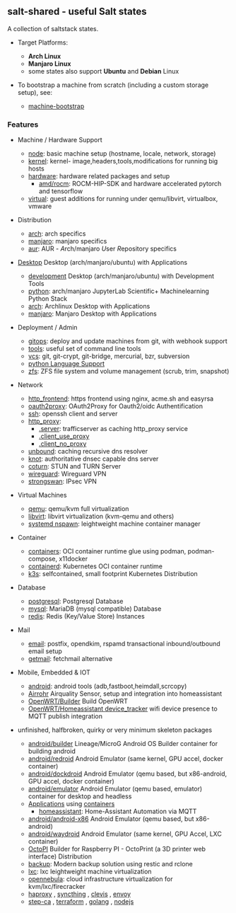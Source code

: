 ## salt-shared - useful Salt states

A collection of saltstack states.

+ Target Platforms:
    + **Arch Linux**
    + **Manjaro Linux**
    + some states also support **Ubuntu** and **Debian** Linux

+ To bootstrap a machine from scratch (including a custom storage setup), see:
    + [machine-bootstrap](https://github.com/wuxxin/machine-bootstrap)

### Features

+ Machine / Hardware Support
    + [node](node): basic machine setup (hostname, locale, network, storage)
    + [kernel](kernel): kernel- image,headers,tools,modifications for running big hosts
    + [hardware](hardware): hardware related packages and setup
        + [amd/rocm](hardware/amd/rocm): ROCM-HIP-SDK and hardware accelerated pytorch and tensorflow
    + [virtual](virtual): guest additions for running under qemu/libvirt, virtualbox, vmware

+ Distribution
    + [arch](arch): arch specifics
    + [manjaro](manjaro): manjaro specifics
    + [aur](aur): AUR - *A*rch/manjaro *U*ser *R*epository specifics

+ [Desktop](desktop) Desktop (arch/manjaro/ubuntu) with Applications
    + [development](desktop/development) Desktop (arch/manjaro/ubuntu) with Development Tools
    + [python](desktop/python): arch/manjaro JupyterLab Scientific+ Machinelearning Python Stack
    + [arch](desktop/arch): Archlinux Desktop with Applications
    + [manjaro](desktop/manjaro): Manjaro Desktop with Applications

+ Deployment / Admin
    + [gitops](gitops): deploy and update machines from git, with webhook support
    + [tools](tools): useful set of command line tools
    + [vcs](vcs): git, git-crypt, git-bridge, mercurial, bzr, subversion
    + [python Language Support](python)
    + [zfs](zfs): ZFS file system and volume management (scrub, trim, snapshot)

+ Network
    + [http_frontend](http_frontend): https frontend using nginx, acme.sh and easyrsa
    + [oauth2proxy](oauth2proxy): OAuth2Proxy for Oauth2/oidc Authentification
    + [ssh](ssh): openssh client and server
    + [http_proxy](http_proxy):
        + [.server](http_proxy/server.sls): trafficserver as caching http_proxy service
        + [.client_use_proxy](http_proxy/client_use_proxy.sls)
        + [.client_no_proxy](http_proxy/client_no_proxy.sls)
    + [unbound](unbound): caching recursive dns resolver
    + [knot](knot): authoritative dnsec capable dns server
    + [coturn](coturn): STUN and TURN Server
    + [wireguard](wireguard): Wireguard VPN
    + [strongswan](strongswan): IPsec VPN

+ Virtual Machines
    + [qemu](qemu): qemu/kvm full virtualization
    + [libvirt](libvirt): libvirt virtualization (kvm-qemu and others)
    + [systemd nspawn](systemd/nspawn): leightweight machine container manager

+ Container
    + [containers](containers): OCI container runtime glue using podman, podman-compose, x11docker
    + [containerd](containerd): Kubernetes OCI container runtime
    + [k3s](k3s): selfcontained, small footprint Kubernetes Distribution

+ Database
    + [postgresql](postgresql): Postgresql Database
    + [mysql](mysql): MariaDB (mysql compatible) Database
    + [redis](redis): Redis (Key/Value Store) Instances

+ Mail
    + [email](email): postfix, opendkim, rspamd transactional inbound/outbound email setup
    + [getmail](getmail): fetchmail alternative

+ Mobile, Embedded \& IOT
    + [android](android): android tools (adb,fastboot,heimdall,scrcopy)
    + [Airrohr](embedded/airrohr) Airquality Sensor, setup and integration into homeassistant
    + [OpenWRT/Builder](embedded/openwrt) Build OpenWRT
    + [OpenWRT/Homeassistant device_tracker](embedded/openwrt/homeassistant-device-tracker) wifi device presence to MQTT publish integration

+ unfinished, halfbroken, quirky or very minimum skeleton packages
    + [android/builder](android/builder) Lineage/MicroG Android OS Builder container for building android
    + [android/redroid](android/redroid) Android Emulator (same kernel, GPU accel, docker container)
    + [android/dockdroid](android/dockdroid) Android Emulator (qemu based, but x86-android, GPU accel, docker container)
    + [android/emulator](android/emulator) Android Emulator (qemu based, emulator) container for desktop and headless
    + [Applications](app/) using [containers](containers)
        + [homeassistant](app/homeassistant): Home-Assistant Automation via MQTT
    + [android/android-x86](android/android-x86) Android Emulator (qemu based, but x86-android)
    + [android/waydroid](android/waydroid) Android Emulator (same kernel, GPU Accel, LXC container)
    + [OctoPI](embedded/octopi) Builder for Raspberry PI - OctoPrint (a 3D printer web interface) Distribution
    + [backup](backup): Modern backup solution using restic and rclone
    + [lxc](kernel/lxc): lxc leightweight machine virtualization
    + [opennebula](opennebula): cloud infrastructure virtualization for kvm/lxc/firecracker
    + [haproxy](haproxy) , [syncthing](syncthing) ,  [clevis](clevis) , [envoy](envoy)
    + [step-ca](step-ca) , [terraform](terraform) , [golang](golang) , [nodejs](nodejs)
